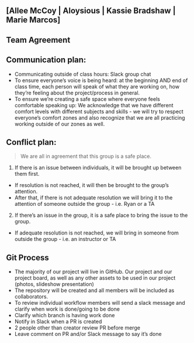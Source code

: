 ## [Allee McCoy | Aloysious | Kassie Bradshaw | Marie Marcos]

## Team Agreement

## Communication plan:

+ Communicating outside of class hours: Slack group chat
+ To ensure everyone’s voice is being heard: at the beginning AND end of class time, each person will speak of what they are working on, how they’re feeling about the project/process in general.
+ To ensure we’re creating a safe space where everyone feels comfortable speaking up: We acknowledge that we have different comfort levels with different subjects and skills - we will try to respect everyone’s comfort zones and also recognize that we are all practicing working outside of our zones as well.

## Conflict plan:

> We are all in agreement that this group is a safe place.

1. If there is an issue between individuals, it will be brought up between them first.

+ If resolution is not reached, it will then be brought to the group’s attention.
+ After that, if there is not adequate resolution we will bring it to the attention of someone outside the group - i.e. Ryan or a TA

2. If there’s an issue in the group, it is a safe place to bring the issue to the group.

+ If adequate resolution is not reached, we will bring in someone from outside the group - i.e. an instructor or TA

## Git Process

+ The majority of our project will live in GitHub. Our project and our project board, as well as any other assets to be used in our project (photos, slideshow presentation)
+ The repository will be created and all members will be included as collaborators.
+ To review individual workflow members will send a slack message and clarify when work is done/going to be done
+ Clarify which branch is having work done
+ Notify in Slack when a PR is created
+ 2 people other than creator review PR before merge
+ Leave comment on PR and/or Slack message to say it’s done
